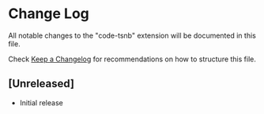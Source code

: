 # Change Log

All notable changes to the "code-tsnb" extension will be documented in this file.

Check [Keep a Changelog](http://keepachangelog.com/) for recommendations on how to structure this file.

## [Unreleased]

- Initial release